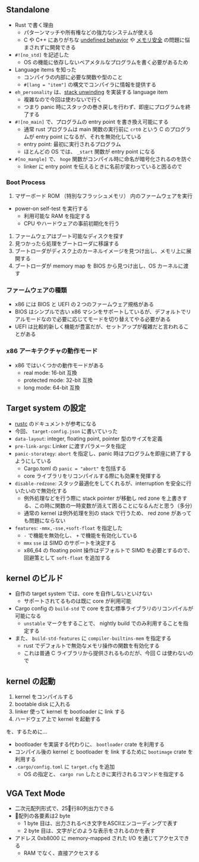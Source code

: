 ## Standalone 
- Rust で書く理由
  - パターンマッチや所有権などの強力なシステムが使える
  - C や C++ にありがちな [undefined behavior](https://www.nayuki.io/page/undefined-behavior-in-c-and-cplusplus-programs) や [メモリ安全](https://tonyarcieri.com/it-s-time-for-a-memory-safety-intervention) の問題に悩まされずに開発できる
- `#![no_std]` を記述した
  - OS の機能に依存しないベアメタルなプログラムを書く必要があるため
- Language items を知った
  - コンパイラの内部に必要な関数や型のこと
  - `#[lang = "item"]` の構文でコンパイラに情報を提供する
- `eh_personality` は、[stack unwinding](https://www.bogotobogo.com/cplusplus/stackunwinding.php) を実装する language item
  - 複雑なので今回は使わないで行く
  - つまり panic 時にスタックの巻き戻しを行わず、即座にプログラムを終了する
- `#![no_main]` で、プログラムの entry point を書き換え可能にする
  - 通常 rust プログラムは main 関数の実行前に `crt0` という C のプログラムが entry point になるが、それを無効化している
  - entry point: 最初に実行されるプログラム
  - ほとんどの OS では、 `_start` 関数が entry point になる
- `#[no_mangle]` で、 `hoge` 関数がコンパイル時に命名が暗号化されるのを防ぐ
  - linker に entry point を伝えるときに名前が変わっていると困るので

### Boot Process
1. マザーボード ROM （特別なフラッシュメモリ） 内のファームウェアを実行
  - power-on self-test を実行する
    - 利用可能な RAM を指定する
    - CPU やハードウェアの事前初期化を行う
1. ファームウェアはブート可能なディスクを探す
1. 見つかったら処理をブートローダに移譲する
1. ブートローダがディスク上のカーネルイメージを見つけ出し、メモリ上に展開する
1. ブートローダが memory map を BIOS から見つけ出し、OS カーネルに渡す

### ファームウェアの種類
- x86 には BIOS と UEFI の２つのファームウェア規格がある
- BIOS はシンプルで古い x86 マシンをサポートしているが、デフォルトでリアルモードなので必要に応じてモードを切り替えてやる必要がある
- UEFI は比較的新しく機能が豊富だが、セットアップが複雑だと言われることがある

### x86 アーキテクチャの動作モード
- x86 ではいくつかの動作モードがある
  - real mode: 16-bit 互換
  - protected mode: 32-bit 互換
  - long mode: 64-bit 互換


## Target system の設定
- [rustc](https://doc.rust-lang.org/nightly/rustc/what-is-rustc.html) のドキュメントが参考になる
- 今回、 `target-config.json` に書いていった
- `data-layout`: integer, floating point, pointer 型のサイズを定義
- `pre-link-args`: Linker に渡すパラメータを指定
- `panic-storategy`: `abort` を指定し、panic 時はプログラムを即座に終了するようにしている
  - Cargo.toml の `panic = "abort"` を包括する
  - core ライブラリをリコンパイルする際にも効果を発揮する
- `disable-redzone`: スタック最適化をしてくれるが、interruption を安全に行いたいので無効化する
  - 例外処理などを行う際に stack pointer が移動し red zone を上書きする、この時に関数の一時変数が消えて困ることになるんだと思う（多分）
  - 通常の kernel は例外処理を別の stack で行うため、 red zone があっても問題にならない
- `features`: `-mmx,-sse,+soft-float` を指定した
  - `-` で機能を無効化し、 `+` で機能を有効化している
  - `mmx` `sse` は SIMD のサポートを決定する
  - x86_64 の floating point 操作はデフォルトで SIMD を必要とするので、回避策として `soft-float` を追加する

## kernel のビルド
- 自作の target system では、core を自作しないといけない
  - サポートされてるものは既に core が利用可能
- Cargo config の `build-std` で core を含む標準ライブラリのリコンパイルが可能になる
  - `unstable` マークをすることで、 nightly build でのみ利用することを指定する
- また、 `build-std-features` に `compiler-builtins-mem` を指定する
  - rust でデフォルトで無効なメモリ操作の関数を有効化する
  - これは普通 C ライブラリから提供されるものだが、今回 C は使わないので

## kernel の起動
1. kernel をコンパイルする
1. bootable disk に入れる
1. linker 使って kernel を bootloader に link する
1. ハードウェア上で kernel を起動する

を、するために...

- bootloader を実装する代わりに、 `bootloader` crate を利用する
- コンパイル後の kernel と bootloader を link するために `bootimage` crate を利用する
- `.cargo/config.toml` に `target.cfg` を追加
  - OS の指定と、 `cargo run` したときに実行されるコマンドを指定する

## VGA Text Mode
- 二次元配列形式で、25行80列出力できる
- 配列の各要素は2 byte
  - 1 byte 目は、出力されるべき文字をASCIIエンコーディングで表す
  - 2 byte 目は、文字がどのような表示をされるのかを表す
- アドレス 0xb8000 に memory-mapped された I/O を通じてアクセスできる
  - RAM でなく、直接アクセスする